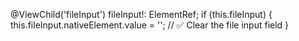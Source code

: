 @ViewChild('fileInput') fileInput!: ElementRef<HTMLInputElement>;
  if (this.fileInput) {
    this.fileInput.nativeElement.value = ''; // ✅ Clear the file input field
  }
